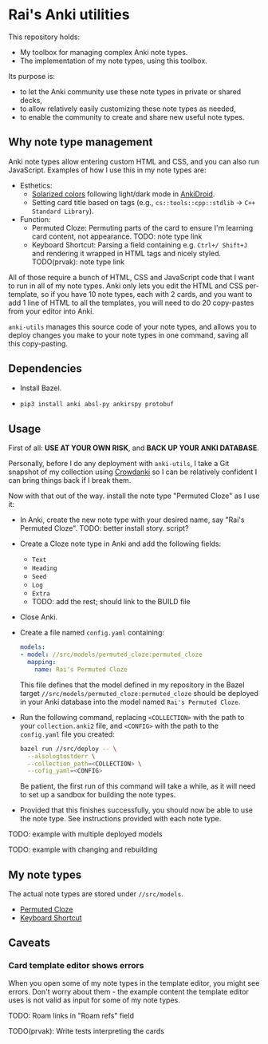 # Rai's Anki utilities

This repository holds:

*   My toolbox for managing complex Anki note types.
*   The implementation of my note types, using this toolbox.

Its purpose is:

*   to let the Anki community use these note types in private or shared decks,
*   to allow relatively easily customizing these note types as needed,
*   to enable the community to create and share new useful note types.

## Why note type management

Anki note types allow entering custom HTML and CSS, and you can also run
JavaScript. Examples of how I use this in my note types are:

*   Esthetics:
    *   [Solarized colors](https://ethanschoonover.com/solarized/) following
        light/dark mode in [AnkiDroid](https://github.com/ankidroid/Anki-Android/).
    *   Setting card title based on tags (e.g.,
        `cs::tools::cpp::stdlib` &rarr; `C++ Standard Library`).
*   Function:
    *   Permuted Cloze: Permuting parts of the card to ensure I'm learning card
        content, not appearance. TODO: note type link
    *   Keyboard Shortcut: Parsing a field containing e.g. `Ctrl+/ Shift+J`
        and rendering it wrapped in HTML tags and nicely styled.
        TODO(prvak): note type link

All of those require a bunch of HTML, CSS and JavaScript code that I want to run
in all of my note types. Anki only lets you edit the HTML and CSS per-template,
so if you have 10 note types, each with 2 cards, and you want to add 1 line of
HTML to all the templates, you will need to do 20 copy-pastes from your editor
into Anki.

`anki-utils` manages this source code of your note types, and allows you to
deploy changes you make to your note types in one command, saving all this
copy-pasting.

## Dependencies

*    Install Bazel.
*   ```bash
    pip3 install anki absl-py ankirspy protobuf
    ```

## Usage

First of all: **USE AT YOUR OWN RISK**, and **BACK UP YOUR ANKI DATABASE**.

Personally, before I do any deployment with `anki-utils`, I take a Git snapshot
of my collection using [Crowdanki](https://github.com/Stvad/CrowdAnki) so I can
be relatively confident I can bring things back if I break them.

Now with that out of the way. install the note type "Permuted Cloze" as I use it:

*   In Anki, create the new note type with your desired name, say "Rai's Permuted Cloze".
    TODO: better install story. script?
*   Create a Cloze note type in Anki and add the following fields:
    *   `Text`
    *   `Heading`
    *   `Seed`
    *   `Log`
    *   `Extra`
    *   TODO: add the rest; should link to the BUILD file
*   Close Anki.
*   Create a file named `config.yaml` containing:

    ```yaml
    models:
    - model: //src/models/permuted_cloze:permuted_cloze
      mapping:
        name: Rai's Permuted Cloze
    ```

    This file defines that the model defined in my repository in the
    Bazel target `//src/models/permuted_cloze:permuted_cloze` should
    be deployed in your Anki database into the model named `Rai's Permuted
    Cloze`.
*   Run the following command, replacing `<COLLECTION>` with the path to your
    `collection.anki2` file, and `<CONFIG>` with the path to the `config.yaml`
    file you created:

    ```bash
    bazel run //src/deploy -- \
      --alsologtostderr \
      --collection_path=<COLLECTION> \
      --cofig_yaml=<CONFIG>
    ```

    Be patient, the first run of this command will take a while, as it will need
    to set up a sandbox for building the note types.

*   Provided that this finishes successfully, you should now be able to use
    the note type. See instructions provided with each note type.

TODO: example with multiple deployed models

TODO: example with changing and rebuilding

## My note types

The actual note types are stored under `//src/models`.

*   [Permuted Cloze](/src/models/permuted_cloze/README.md)
*   [Keyboard Shortcut](/src/models/keyboard_shortcut/README.md)

## Caveats

### Card template editor shows errors

When you open some of my note types in the template editor, you might see
errors. Don't worry about them - the example content the template
editor uses is not valid as input for some of my note types.

TODO: Roam links in "Roam refs" field

TODO(prvak): Write tests interpreting the cards
